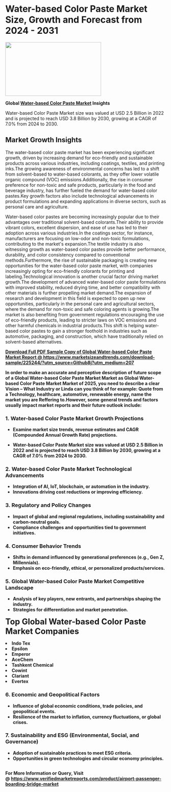 <H1>Water-based Color Paste Market Size, Growth and Forecast from 2024 - 2031</H1><img class="aligncenter size-medium wp-image-584254" src="https://thirdeyenews.in/wp-content/uploads/2024/09/Global-Market-Research-300x168.jpeg" alt="" width="300" height="168" /><p><strong>Global&nbsp;<a href="https://www.marketsizeandtrends.com/download-sample/225244/?utm_source=Github8j?utm_medium=207">Water-based Color Paste Market</a> Insights</strong></p><p>Water-based Color Paste Market size was valued at USD 2.5 Billion in 2022 and is projected to reach USD 3.8 Billion by 2030, growing at a CAGR of 7.0% from 2024 to 2030.</p><p><h2>Market Growth Insights</h2> <p>The water-based color paste market has been experiencing significant growth, driven by increasing demand for eco-friendly and sustainable products across various industries, including coatings, textiles, and printing inks.The growing awareness of environmental concerns has led to a shift from solvent-based to water-based colorants, as they offer lower volatile organic compound (VOC) emissions.Additionally, the rise in consumer preference for non-toxic and safe products, particularly in the food and beverage industry, has further fueled the demand for water-based color pastes.Key growth factors also include technological advancements in product formulations and expanding applications in diverse sectors, such as personal care and agriculture.</p> <p><strong><a href="#"></a></strong></p> <p>Water-based color pastes are becoming increasingly popular due to their advantages over traditional solvent-based colorants.Their ability to provide vibrant colors, excellent dispersion, and ease of use has led to their adoption across various industries.In the coatings sector, for instance, manufacturers are focusing on low-odor and non-toxic formulations, contributing to the market's expansion.The textile industry is also witnessing growth as water-based color pastes provide better performance, durability, and color consistency compared to conventional methods.Furthermore, the rise of sustainable packaging is creating new opportunities for the water-based color paste market, with companies increasingly opting for eco-friendly colorants for printing and labeling.Technological innovation is another crucial factor driving market growth.The development of advanced water-based color paste formulations with improved stability, reduced drying time, and better compatibility with other materials is further propelling market demand.The expansion of research and development in this field is expected to open up new opportunities, particularly in the personal care and agricultural sectors, where the demand for non-toxic and safe coloring agents is growing.The market is also benefiting from government regulations encouraging the use of eco-friendly products, leading to stricter laws on VOC emissions and other harmful chemicals in industrial products.This shift is helping water-based color pastes to gain a stronger foothold in industries such as automotive, packaging, and construction, which have traditionally relied on solvent-based alternatives.<p><strong><a href="#"></p><p><span class=""><strong>Download Full PDF Sample Copy of Global Water-based Color Paste Market Report</strong> @ <a href="https://www.marketsizeandtrends.com/download-sample/225244/?utm_source=Github8j?utm_medium=207" target="_blank">https://www.marketsizeandtrends.com/download-sample/225244/?utm_source=Github8j?utm_medium=207</a></span></p><p>In order to make an accurate and perceptive description of future scope of a Global&nbsp;Water-based Color Paste Market Market as Global&nbsp;Water-based Color Paste Market Market of 2025, you need to describe a clear Vision &ndash; What Industry or Linda can you think of for example: Quote from a Technology, healthcare, automotive, renewable energy, name the market you are Reffering to.However, some general trends and factors usually impact market reports and their future outlook include:</p><h3>1.&nbsp;<strong>Water-based Color Paste Market Growth Projections</strong></h3><ul><li>Examine market size trends, revenue estimates and CAGR (Compounded Annual Growth Rate) projections.</li><li><p>Water-based Color Paste Market size was valued at USD 2.5 Billion in 2022 and is projected to reach USD 3.8 Billion by 2030, growing at a CAGR of 7.0% from 2024 to 2030.</p></li></ul><h3>2.&nbsp;<strong>Water-based Color Paste Market Technological Advancements</strong></h3><ul><li>Integration of AI, IoT, blockchain, or automation in the industry.</li><li>Innovations driving cost reductions or improving efficiency.</li></ul><h3>3.&nbsp;<strong>Regulatory and Policy Changes</strong></h3><ul><li>Impact of global and regional regulations, including sustainability and carbon-neutral goals.</li><li>Compliance challenges and opportunities tied to government initiatives.</li></ul><h3>4.&nbsp;<strong>Consumer Behavior Trends</strong></h3><ul><li>Shifts in demand influenced by generational preferences (e.g., Gen Z, Millennials).</li><li>Emphasis on eco-friendly, ethical, or personalized products/services.</li></ul><h3>5.&nbsp;<strong>Global Water-based Color Paste Market Competitive Landscape</strong></h3><ul><li>Analysis of key players, new entrants, and partnerships shaping the industry.</li><li>Strategies for differentiation and market penetration.</li></ul><p data-pm-slice="1 1 []"><span style="color: inherit; font-family: inherit; font-size: 25px;">Top Global Water-based Color Paste Market Companies</span></p><div class="" data-test-id=""><p><li>Indo Tex</li><li> Epsilon</li><li> Emperor</li><li> AceChem</li><li> Tashkent Chemical</li><li> Cowint</li><li> Clariant</li><li> Evertex</li></p></div><h3>6.&nbsp;<strong>Economic and Geopolitical Factors</strong></h3><ul><li>Influence of global economic conditions, trade policies, and geopolitical events.</li><li>Resilience of the market to inflation, currency fluctuations, or global crises.</li></ul><h3>7.&nbsp;<strong>Sustainability and ESG (Environmental, Social, and Governance)</strong></h3><ul><li>Adoption of sustainable practices to meet ESG criteria.</li><li>Opportunities in green technologies and circular economy principles.</li></ul><h2><strong style="font-size: 14px;">For More Information or Query, Visit @&nbsp;</strong><a style="background-color: #ffffff; font-size: 14px;" href="https://www.marketsizeandtrends.com/report/water-based-color-paste-market/" target="_blank">https://www.verifiedmarketreports.com/product/airport-passenger-boarding-bridge-market</a></h2>